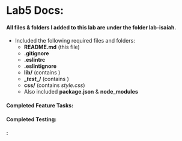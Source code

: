 # Lab5 Docs:

####  All files & folders I added to this lab are under the folder lab-isaiah.

* Included the following required files and folders:
  * **README.md** (this file)
  * **.gitignore**
  * **.eslintrc**
  * **.eslintignore**
  * **lib/** (contains <em>    </em>)
  * **\__test__/** (contains <em>    </em>)
  * **css/** (contains <em>style.css</em>)
  * Also included **package.json** & **node_modules**

#### Completed Feature Tasks:


#### Completed Testing:


#### :

